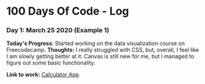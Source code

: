 # 100 Days Of Code - Log

### Day 1: March 25 2020 (Example 1)

**Today's Progress**: Started working on the data visualization course on Freecodecamp.
**Thoughts:** I really struggled with CSS, but, overall, I feel like I am slowly getting better at it. Canvas is still new for me, but I managed to figure out some basic functionality.

**Link to work:** [Calculator App](http://www.example.com)


